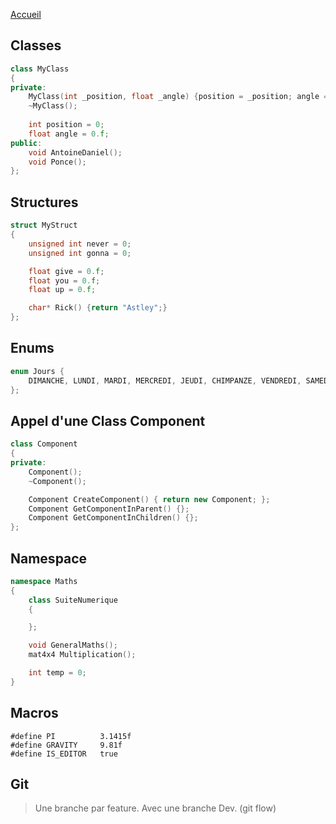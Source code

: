 [Accueil](Home.md)  

## Classes

```c++
class MyClass
{
private:
    MyClass(int _position, float _angle) {position = _position; angle = _angle;}
    ~MyClass();
    
    int position = 0;
    float angle = 0.f;
public:
    void AntoineDaniel();
    void Ponce();
};
```

## Structures

```c++
struct MyStruct
{
    unsigned int never = 0;
    unsigned int gonna = 0;

    float give = 0.f;
    float you = 0.f;
    float up = 0.f;

    char* Rick() {return "Astley";}
};
```

## Enums
```c++
enum Jours {
    DIMANCHE, LUNDI, MARDI, MERCREDI, JEUDI, CHIMPANZE, VENDREDI, SAMEDI
};
```

## Appel d'une Class Component

```c++
class Component
{
private:
    Component();
    ~Component();

    Component CreateComponent() { return new Component; };
    Component GetComponentInParent() {};
    Component GetComponentInChildren() {};
};
```

## Namespace

```c++
namespace Maths
{
    class SuiteNumerique
    {

    };

    void GeneralMaths();
    mat4x4 Multiplication();

    int temp = 0;
}
```

## Macros
```
#define PI          3.1415f
#define GRAVITY	    9.81f 
#define IS_EDITOR   true
```

## Git

> Une branche par feature. Avec une branche Dev. (git flow)
